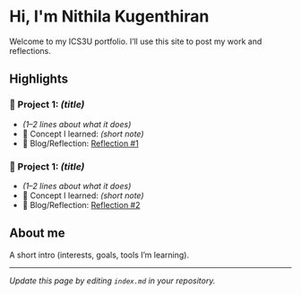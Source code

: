 # Hi, I'm Nithila Kugenthiran
Welcome to my ICS3U portfolio. I’ll use this site to post my work and reflections.

## Highlights
### 🔧 Project 1: *(title)* 
- *(1–2 lines about what it does)*
- 🧠 Concept I learned: *(short note)*
- 📝 Blog/Reflection: [Reflection #1](./posts/first_reflection.md)

### 🔧 Project 1: *(title)* 
- *(1–2 lines about what it does)*
- 🧠 Concept I learned: *(short note)*
- 📝 Blog/Reflection: [Reflection #2](./posts/second.md)

## About me
A short intro (interests, goals, tools I’m learning).

---
*Update this page by editing `index.md` in your repository.*
